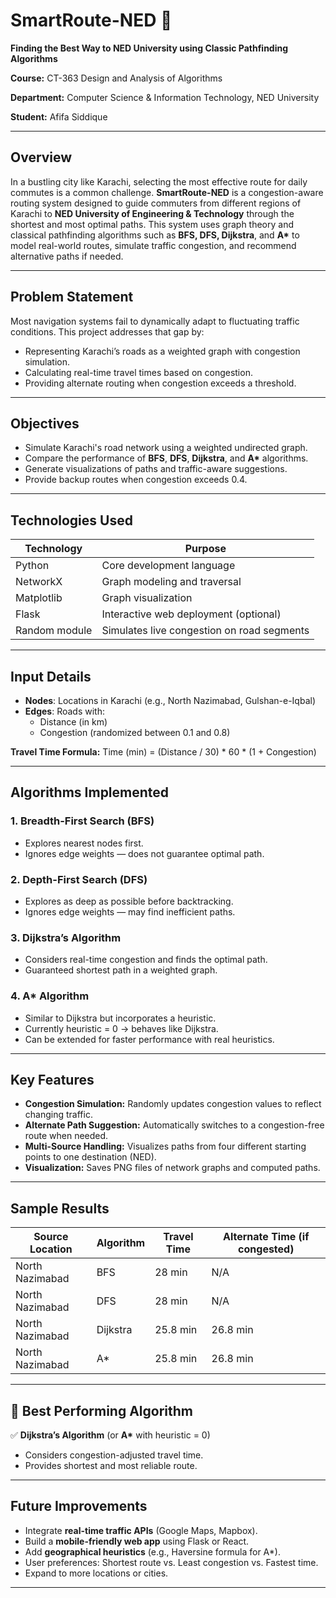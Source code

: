 # SmartRoute-NED 🚦
**Finding the Best Way to NED University using Classic Pathfinding Algorithms**

**Course:** CT-363 Design and Analysis of Algorithms  

**Department:** Computer Science & Information Technology, NED University  

**Student:** Afifa Siddique  

---

##  Overview

In a bustling city like Karachi, selecting the most effective route for daily commutes is a common challenge. **SmartRoute-NED** is a congestion-aware routing system designed to guide commuters from different regions of Karachi to **NED University of Engineering & Technology** through the shortest and most optimal paths. This system uses graph theory and classical pathfinding algorithms such as **BFS, DFS, Dijkstra**, and **A\*** to model real-world routes, simulate traffic congestion, and recommend alternative paths if needed.

---

##  Problem Statement

Most navigation systems fail to dynamically adapt to fluctuating traffic conditions. This project addresses that gap by:
- Representing Karachi’s roads as a weighted graph with congestion simulation.
- Calculating real-time travel times based on congestion.
- Providing alternate routing when congestion exceeds a threshold.

---

##  Objectives

- Simulate Karachi's road network using a weighted undirected graph.
- Compare the performance of **BFS**, **DFS**, **Dijkstra**, and **A\*** algorithms.
- Generate visualizations of paths and traffic-aware suggestions.
- Provide backup routes when congestion exceeds 0.4.

---

##  Technologies Used

| Technology     | Purpose                                       |
|----------------|-----------------------------------------------|
| Python         | Core development language                    |
| NetworkX       | Graph modeling and traversal                 |
| Matplotlib     | Graph visualization                          |
| Flask          | Interactive web deployment (optional)        |
| Random module  | Simulates live congestion on road segments   |

---

##  Input Details

- **Nodes**: Locations in Karachi (e.g., North Nazimabad, Gulshan-e-Iqbal)
- **Edges**: Roads with:
  - Distance (in km)
  - Congestion (randomized between 0.1 and 0.8)

**Travel Time Formula:**
Time (min) = (Distance / 30) * 60 * (1 + Congestion)


---

##  Algorithms Implemented

### 1. Breadth-First Search (BFS)
- Explores nearest nodes first.
- Ignores edge weights — does not guarantee optimal path.

### 2. Depth-First Search (DFS)
- Explores as deep as possible before backtracking.
- Ignores edge weights — may find inefficient paths.

### 3. Dijkstra’s Algorithm 
- Considers real-time congestion and finds the optimal path.
- Guaranteed shortest path in a weighted graph.

### 4. A* Algorithm 
- Similar to Dijkstra but incorporates a heuristic.
- Currently heuristic = 0 → behaves like Dijkstra.
- Can be extended for faster performance with real heuristics.

---

##  Key Features

- **Congestion Simulation:** Randomly updates congestion values to reflect changing traffic.
- **Alternate Path Suggestion:** Automatically switches to a congestion-free route when needed.
- **Multi-Source Handling:** Visualizes paths from four different starting points to one destination (NED).
- **Visualization:** Saves PNG files of network graphs and computed paths.

---

##  Sample Results

| Source Location   | Algorithm | Travel Time | Alternate Time (if congested) |
|-------------------|-----------|-------------|-------------------------------|
| North Nazimabad   | BFS       | 28 min      | N/A                           |
| North Nazimabad   | DFS       | 28 min      | N/A                           |
| North Nazimabad   | Dijkstra  | 25.8 min    | 26.8 min                      |
| North Nazimabad   | A*        | 25.8 min    | 26.8 min                      |

---

## 📌 Best Performing Algorithm

✅ **Dijkstra’s Algorithm** (or **A\*** with heuristic = 0)
- Considers congestion-adjusted travel time.
- Provides shortest and most reliable route.

---

##  Future Improvements

-  Integrate **real-time traffic APIs** (Google Maps, Mapbox).
-  Build a **mobile-friendly web app** using Flask or React.
-  Add **geographical heuristics** (e.g., Haversine formula for A\*).
-  User preferences: Shortest route vs. Least congestion vs. Fastest time.
-  Expand to more locations or cities.

---



